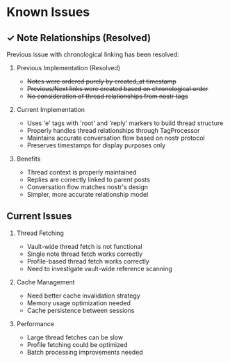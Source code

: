 # Known Issues

## ✓ Note Relationships (Resolved)

Previous issue with chronological linking has been resolved:

1. Previous Implementation (Resolved)
   - ~~Notes were ordered purely by created_at timestamp~~
   - ~~Previous/Next links were created based on chronological order~~
   - ~~No consideration of thread relationships from nostr tags~~

2. Current Implementation
   - Uses 'e' tags with 'root' and 'reply' markers to build thread structure
   - Properly handles thread relationships through TagProcessor
   - Maintains accurate conversation flow based on nostr protocol
   - Preserves timestamps for display purposes only

3. Benefits
   - Thread context is properly maintained
   - Replies are correctly linked to parent posts
   - Conversation flow matches nostr's design
   - Simpler, more accurate relationship model

## Current Issues

1. Thread Fetching
   - Vault-wide thread fetch is not functional
   - Single note thread fetch works correctly
   - Profile-based thread fetch works correctly
   - Need to investigate vault-wide reference scanning

2. Cache Management
   - Need better cache invalidation strategy
   - Memory usage optimization needed
   - Cache persistence between sessions

3. Performance
   - Large thread fetches can be slow
   - Profile fetching could be optimized
   - Batch processing improvements needed
